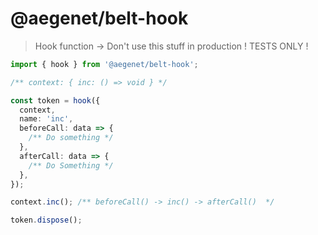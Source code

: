 # @aegenet/belt-hook

> Hook function -> Don't use this stuff in production ! TESTS ONLY !

```typescript
import { hook } from '@aegenet/belt-hook';

/** context: { inc: () => void } */

const token = hook({
  context,
  name: 'inc',
  beforeCall: data => {
    /** Do something */
  },
  afterCall: data => {
    /** Do Something */
  },
});

context.inc(); /** beforeCall() -> inc() -> afterCall()  */

token.dispose();
```
